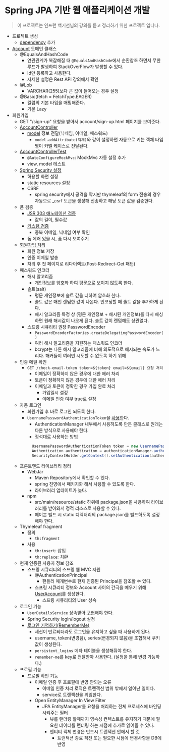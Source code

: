 # Spring JPA 기반 웹 애플리케이션 개발

> 이 프로젝트는 인프런 백기선님의 강의를 듣고 정리하기 위한 프로젝트 입니다.

- 프로젝트 생성
    - [dependency](pom.xml) 추가
- [Account](./src/main/java/com/studyolle/domain/Account.java) 도메인 클래스
    - @EqualsAndHashCode
        - 연관관계가 복잡해질 때 `@EqualsAndHashCode`에서 순환참조 하면서 무한루프가 발생하여 StackOverFlow가 발생할 수 있다.
        - Id만 등록하고 사용한다.
        - 자세한 설명은 Rest API 강의에서 확인
    - @Lob
        - VARCHAR(255)보다 큰 값이 들어오는 경우 설정
    - @Basic(fetch = FetchType.EAGER)
        - 컬럼의 기본 타입을 매핑해준다.
        - 기본 Lazy
- 회원가입
    - GET "/sign-up" 요청을 받아서 account/sign-up.html 페이지를 보여준다.
    - [AccountController](./src/main/java/com/studyolle/account/AccountController.java)
        - [model](./src/main/java/com/studyolle/account/SignUpForm.java) 정보 전달(닉네임, 이메일, 패스워드)
            - `model.addAttribute(객체)`와 같이 설정하면 자동으로 키는 객체 타입명이 카멜 케이스로 전달된다. 
    - [AccountControllerTest](./src/test/java/com/studyolle/account/AccountControllerTest.java)
        - `@AutoConfigureMockMvc`: MockMvc 자동 설정 추가
        - view, model 테스트
    - [Spring Security 설정](./src/main/java/com/studyolle/config/SecurityConfig.java)
        - 허용할 화면 설정
        - static resources 설정
        - CSRF
            - spring security에서 공격을 막지만 thymeleaf의 form 전송의 경우 자동으로 _csrf 토큰을 생성해 전송하고 해당 토큰 값을 검증한다.
    - 폼 검증
        - [JSR 303 애노테이션 검증](./src/main/java/com/studyolle/account/SignUpForm.java)
            - 값의 길이, 필수값
        - [커스텀 검증](./src/main/java/com/studyolle/account/SignUpFormValidator.java)
            - 중복 이메일, 닉네임 여부 확인
        - 폼 에러 있을 시, 폼 다시 보여주기
    - [회원가입 처리](./src/main/java/com/studyolle/account/AccountService.java)
        - 회원 정보 저장
        - 인증 이메일 발송
        - 처리 후 첫 페이지로 리다이렉트(Post-Redirect-Get 패턴)
    - 패스워드 인코더
        - 해시 알고리즘
            - 개인정보를 암호화 하여 평문으로 보이지 않도록 한다.
        - 솔트(salt)
            - 평문 개인정보에 솔트 값을 더하여 암호화 한다.
            - 솔트 값은 매번 랜덤한 값이 나온다. 인코딩할 때 솔트 값을 추가하게 된다.
            - 해시 알고리즘 특정 상 (평문 개인정보 + 해시된 개인정보)를 다시 해싱하면 원래 해시값이 나오게 된다. 솔트 값이 랜덤해도 상관없다.
        - 스프링 시큐리티 권장 PasswordEncoder
            - `PasswordEncoderFactories.createDelegatingPasswordEncoder()`
            - 여러 해시 알고리즘을 지원하는 패스워드 인코더
            - bcrypt는 다른 해시 알고리즘에 비해 의도적으로 해시되는 속도가 느리다. 해커들이 여러번 시도할 수 없도록 하기 위해
    - 인증 메일 확인
        - `GET /check-email-token token=${token} email=${email} 요청 처리`
          - 이메일이 정확하지 않은 경우에 대한 에러 처리
          - 토큰이 정확하지 않은 경우에 대한 에러 처리
          - 이메일과 토큰이 정확한 경우 가입 완료 처리
              - 가입일시 설정
              - 이메일 인증 여부 true로 설정
    - 자동 로그인
        - 회원가입 후 바로 로그인 되도록 한다.
        - `UsernamePasswordAuthenticationToken`을 [사용](./src/main/java/com/studyolle/account/AccountService.java)한다.
            - AuthenticationManager 내부에서 사용하도록 만든 클래스로 원래는 다른 방식으로 사용해야 한다.
            - 정석대로 사용하는 방법
            ```java
              UsernamePasswordAuthenticationToken token = new UsernamePasswordAuthenticationToken(nickname, password); // 토큰 조회
              Authentication authentication = authenticationManager.authenticate(token); // 역할 부여
              SecurityContextHolder.getContext().setAuthentication(authentication); // authentication 설정
            ```
    - 프론트엔드 라이브러리 정리
        - WebJar
            - Maven Repository에서 확인할 수 있다.
            - spring 진영에서 패키지화 해서 사용할 수 있도록 한다.
            - 라이브러리 업데이트가 늦다.
        - npm
            - src/main/resource/static 하위에 package.json을 사용하여 라이브러리를 받아와서 정적 리소스로 사용할 수 있다.
            - 메이븐 빌드 시 static 디렉터리의 package.json를 빌드하도록 설정해야 한다.
    - Thymeleaf fragment
        - 정의
            - `th:fragment`
        - 사용
            - `th:insert`: 삽입
            - `th:replace`: 치환
    - 현재 인증된 사용자 정보 참조
        - 스프링 시큐리티의 스프링 웹 MVC 지원
            - @AuthenticationPrincipal
                - 핸들러 매개변수로 현재 인증된 Principal을 참조할 수 있다.
            - 스프링 시큐리티 정보와 Account 사이의 간극을 메우기 위해 [UserAccount](./src/main/java/com/studyolle/account/UserAccount.java)를 생성한다.
                - 스프링 시큐리티의 User 상속
    - 로그인 기능
        - `UserDetailsService` 상속받아 [구현](./src/main/java/com/studyolle/account/AccountService.java)해야 한다.
        - Spring Security login/logout 설정
        - [로그인 기억하기(RememberMe)](./src/main/java/com/studyolle/config/SecurityConfig.java)
            - 세션이 만료되더라도 로그인을 유지하고 싶을 때 사용하게 된다.
            - username, token(변경됨), series(변경되지 않음)을 조합해서 쿠키값이 생성된다.
            - `persistent_logins` 메타 테이블을 생성해줘야 한다.
            - `remember-me`를 key로 전달받아 사용한다. (설정을 통해 변경 가능하다.)
    - 프로필 기능
        - 프로필 확인 기능
            - 이메일 인증 후 프로필에 반영 안되는 오류
                - 이메일 인증 처리 로직은 트랜잭션 범위 밖에서 일어난 일이다.
                - service로 트랜잭션을 위임한다.
            - Open EntityManager In View Filter
                - JPA EntityManager를 요청을 처리하는 전체 프로세스에 바인딩 시켜주는 필터
                    - 뷰를 랜더링 할때까지 영속성 컨텍스트를 유지하기 때문에 필요한 데이터를 랜더링 하는 시점에 추가로 읽어올 수 있다.
                    - 엔티티 객체 변경은 반드시 트랜잭션 안에서 할 것
                        - 트랜잭션 종료 직전 또는 필요한 시점에 변경사항을 DB에 반영